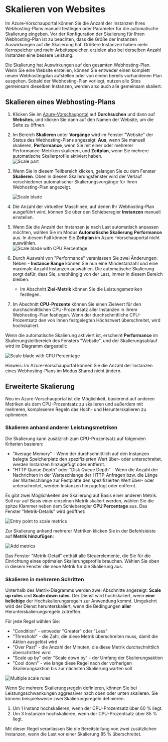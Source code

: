 ﻿<properties title="How to scale a website" pageTitle="Skalieren von Websites" description="Learn how to scale your hosting plan in Azure." authors="stepsic" manager="kamrani" />

<tags ms.service="application-insights" ms.workload="tbd" ms.tgt_pltfrm="ibiza" ms.devlang="na" ms.topic="article" ms.date="2014-11-04" ms.author="stepsic" />

# Skalieren von Websites

Im Azure-Vorschauportal können Sie die Anzahl der Instanzen Ihres Webhosting-Plans manuell festlegen oder Parameter für die automatische Skalierung eingeben. Vor der Konfiguration der Skalierung für Ihren Webhosting-Plan ist zu beachten, dass die Größe der Instanzen Auswirkungen auf die Skalierung hat. Größere Instanzen haben mehr Kernspeicher und mehr Arbeitsspeicher, erzielen also bei derselben Anzahl Instanzen eine bessere Leistung.

Die Skalierung hat Auswirkungen auf den gesamten Webhosting-Plan. Wenn Sie eine Website erstellen, können Sie entweder einen komplett neuen Webhostingplan aufstellen oder von einem bereits vorhandenen Plan ausgehen. Sobald der Webhosting-Plan vorliegt, nutzen alle Sites gemeinsam dieselben Instanzen, werden also auch alle gemeinsam skaliert.

## Skalieren eines Webhosting-Plans

1. Klicken Sie im [Azure-Vorschauportal](https://portal.azure.com/) auf **Durchsuchen** und dann auf **Websites**, und klicken Sie dann auf den Namen der Website, um die Seite zu öffnen.
2. Im Bereich **Skalieren** unter **Vorgänge** wird im Fenster "Website" der Status des Webhosting-Plans angezeigt: **Aus**, wenn Sie manuell skalieren, **Performance**, wenn Sie mit einer oder mehrerer Performance-Metriken skalieren, und **Zeitplan**, wenn Sie mehrere automatische Skalierprofile aktiviert haben.  
    ![Scale part](./media/insights-how-to-scale/Insights_ScalePartOff.png)
3. Wenn Sie in diesem Teilbereich klicken, gelangen Sie zu dem Fenster **Skalieren**.   Oben in diesem Skalierungsfenster wird der Verlauf verschiedener automatischer Skalierungsvorgänge für Ihren Webhosting-Plan angezeigt.

    ![Scale blade](./media/insights-how-to-scale/Insights_ScaleBladeDayZero.png)
4. Die Anzahl der virtuellen Maschinen, auf denen Ihr Webhosting-Plan ausgeführt wird, können Sie über den Schieberegler **Instanzen** manuell einstellen.
5. Wenn Sie die Anzahl der Instanzen je nach Last automatisch anpassen möchten, wählen Sie im Modus **Automatische Skalierung** **Performance** aus. In diesem Fall können Sie **Zeitplan** im Azure -Vorschauportal nicht auswählen.  
    ![Scale blade with CPU Percentage](./media/insights-how-to-scale/Insights_ScaleBladeCPU.png) 
6. Durch Auswahl von "Performance" veranlassen Sie zwei Änderungen:
Neben     - **Instance Range** können Sie nun eine Mindestanzahl und eine maximale Anzahl Instanzen auswählen. Die automatische Skalierung sorgt dafür, dass Sie, unabhängig von der Last, immer in diesem Bereich bleiben.
    - Im Abschnitt **Ziel-Metrik** können Sie die Leistungsmetriken festlegen.
7. Im Abschnitt **CPU-Prozente** können Sie einen Zielwert für den durchschnittlichen CPU-Prozentsatz aller Instanzen in Ihrem Webhosting-Plan festlegen. Wenn der durchschnittliche CPU-Prozentsatz den von Ihnen festgelegten Höchstwert überschreitet, wird hochskaliert.

Wenn die automatische Skalierung aktiviert ist, erscheint **Performance** im Skalierungsteilbereich des Fensters "Website", und der Skalierungsablauf wird im Diagramm dargestellt:

![Scale blade with CPU Percentage](./media/insights-how-to-scale/Insights_ScalePartBladeOn.png) 

Hinweis: Im Azure-Vorschauportal können Sie die Anzahl der Instanzen eines Webhosting-Plans im Modus Shared nicht ändern.

## Erweiterte Skalierung

Neu im Azure-Vorschauportal ist die Möglichkeit, basierend auf anderen Metriken als dem CPU-Prozentsatz zu skalieren und außerdem mit mehreren, komplexeren Regeln das Hoch- und Herunterskalieren zu optimieren.

### Skalieren anhand anderer Leistungsmetriken
Die Skalierung kann zusätzlich zum CPU-Prozentsatz auf folgenden Kriterien basieren:

- "Average Memory" - Wenn der durchschnittlich auf den Instanzen belegte Speicherplatz den spezifizierten Wert über- oder unterschreitet, werden Instanzen hinzugefügt oder entfernt.
- "HTTP Queue Depth" oder "Disk Queue Depth" - Wenn die Anzahl der Nachrichten in der Warteschlange der HTTP-Anfragen bzw. die Länge der Warteschlange zur Festplatte den spezifizierten Wert über- oder unterschreitet, werden Instanzen hinzugefügt oder entfernt.

Es gibt zwei Möglichkeiten der Skalierung auf Basis einer anderen Metrik. Soll nur auf Basis einer einzelnen Metrik skaliert werden, wählen Sie die spitze Klammer neben dem Schieberegler **CPU Percentage** aus. Das Fenster "Metrik-Details" wird geöffnet:

![Entry point to scale metrics](./media/insights-how-to-scale/Insights_ScaleMetricChevron.png)

Zur Skalierung anhand mehrerer Metriken klicken Sie in der Befehlsleiste auf **Metrik hinzufügen**:

![Add metrics](./media/insights-how-to-scale/Insights_AddMetric.png)

Das Fenster "Metrik-Detail" enthält alle Steuerelemente, die Sie für die Einrichtung eines optimalen Skalierungsprofils brauchen. Wählen Sie oben in diesem Fenster die neue Metrik für die Skalierung aus.

### Skalieren in mehreren Schritten

Unterhalb des Metrik-Diagramms werden zwei Abschnitte angezeigt: **Scale up rules** und **Scale down rules**. Der Dienst wird hochskaliert, wenn **eine beliebige** der Hochskalierungsregeln zur Anwendung kommt. Umgekehrt wird der Dienst herunterskaliert, wenn die Bedingungen **aller** Herunterskalierungsregeln zutreffen.

Für jede Regel wählen Sie:

- "Condition" - entweder "Greater" oder "Less"
- "Threshold" - die Zahl, die diese Metrik überschreiten muss, damit die Aktion ausgelöst wird
- "Over Past" - die Anzahl der Minuten, die diese Metrik durchschnittlich überschritten wird
- "Scale up by" oder "Scale down by" - der Umfang der Skalierungsaktion
- "Cool down" - wie lange diese Regel nach der vorherigen Skalierungsaktion bis zur nächsten Skalierung warten soll

![Multiple scale rules](./media/insights-how-to-scale/Insights_MultipleScaleRules.png)

Wenn Sie mehrere Skalierungsregeln definieren, können Sie bei Leistungsschwankungen aggressiver nach oben oder unten skalieren. Sie können beispielsweise zwei Skalierungsregeln definieren:

1. Um 1 Instanz hochskalieren, wenn der CPU-Prozentsatz über 60 % liegt.
2. Um 3 Instanzen hochskalieren, wenn der CPU-Prozentsatz über 85 % liegt.

Mit dieser Regel veranlassen Sie die Bereitstellung von zwei zusätzlichen Instanzen, wenn die Last vor einer Skalierung 85 % überschreitet. 
